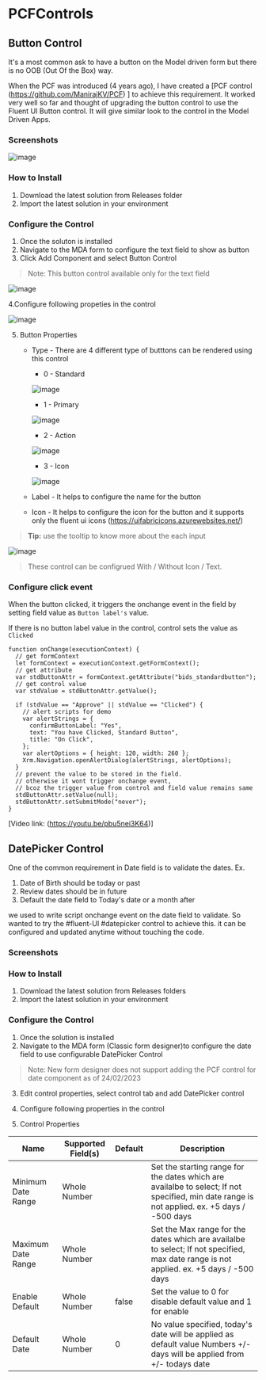 # PCFControls

## Button Control

It's a most common ask to have a button on the Model driven form but there is no OOB (Out Of the Box) way.

When the PCF was introduced (4 years ago), I have created a [PCF control (https://github.com/ManirajKV/PCF) ] to achieve this requirement. It worked very well so far and thought of upgrading the button control to use the Fluent UI Button control. It will give similar look to the control in the Model Driven Apps.

### Screenshots

![image](https://user-images.githubusercontent.com/125174051/219683712-dee87633-06bc-437b-8c9a-78bc3a75f6e7.png)

### How to Install

1. Download the latest solution from Releases folder
2. Import the latest solution in your environment

### Configure the Control

1. Once the soluton is installed
2. Navigate to the MDA form to configure the text field to show as button
3. Click Add Component and select Button Control

> Note: This button control available only for the text field

![image](https://user-images.githubusercontent.com/125174051/219654458-a075180f-98d7-400f-bf7e-af98f6f44235.png)

4.Configure following propeties in the control

![image](https://user-images.githubusercontent.com/125174051/219674041-5b949107-21d2-4198-bd64-61bc7887c96b.png)

5.  Button Properties

    - Type - There are 4 different type of butttons can be rendered using this control

      - 0 - Standard

      ![image](https://user-images.githubusercontent.com/125174051/219667477-c78b2d05-9f37-4b47-88af-c4b14ad5cc2a.png)

      - 1 - Primary

      ![image](https://user-images.githubusercontent.com/125174051/219668265-a23ae8d3-91ce-4888-b84e-28944c10bcae.png)

      - 2 - Action

      ![image](https://user-images.githubusercontent.com/125174051/219668496-ae85ea52-b5f2-4998-9a29-dbd59a9279d4.png)

      - 3 - Icon

      ![image](https://user-images.githubusercontent.com/125174051/219668862-34590407-7cf5-407d-b64a-76ef017553d4.png)

    - Label - It helps to configure the name for the button
    - Icon - It helps to configure the icon for the button and it supports only the fluent ui icons (https://uifabricicons.azurewebsites.net/)

> **Tip:** use the tooltip to know more about the each input

![image](https://user-images.githubusercontent.com/125174051/219658015-0963bd1e-969a-42c5-9783-3c36a4bceb2a.png)

> These control can be configrued With / Without Icon / Text.

### Configure click event

When the button clicked, it triggers the onchange event in the field by setting field value as `Button label's` value.

If there is no button label value in the control, control sets the value as `Clicked`

```
function onChange(executionContext) {
  // get formContext
  let formContext = executionContext.getFormContext();
  // get attribute
  var stdButtonAttr = formContext.getAttribute("bids_standardbutton");
  // get control value
  var stdValue = stdButtonAttr.getValue();

  if (stdValue == "Approve" || stdValue == "Clicked") {
    // alert scripts for demo
    var alertStrings = {
      confirmButtonLabel: "Yes",
      text: "You have Clicked, Standard Button",
      title: "On Click",
    };
    var alertOptions = { height: 120, width: 260 };
    Xrm.Navigation.openAlertDialog(alertStrings, alertOptions);
  }
  // prevent the value to be stored in the field.
  // otherwise it wont trigger onchange event,
  // bcoz the trigger value from control and field value remains same
  stdButtonAttr.setValue(null);
  stdButtonAttr.setSubmitMode("never");
}
```

[Video link: (https://youtu.be/pbu5nei3K64)]

## DatePicker Control

One of the common requirement in Date field is to validate the dates.
Ex.

1. Date of Birth should be today or past
2. Review dates should be in future
3. Default the date field to Today's date or a month after

we used to write script onchange event on the date field to validate. So wanted to try the #fluent-UI #datepicker control to achieve this. it can be configured and updated anytime without touching the code.

### Screenshots

### How to Install

1. Download the latest solution from Releases folders
2. Import the latest solution in your environment

### Configure the Control

1. Once the solution is installed
2. Navigate to the MDA form (Classic form designer)to configure the date field to use configurable DatePicker Control

> Note: New form designer does not support adding the PCF control for date component as of 24/02/2023

3. Edit control properties, select control tab and add DatePicker control

4. Configure following properties in the control
5. Control Properties

| Name               | Supported Field(s) | Default | Description                                                                                                          |
| ------------------ | ------------------ | ------- | -------------------------------------------------------------------------------------------------------------------- |
| Minimum Date Range | Whole Number       |         | Set the starting range for the dates which are availalbe to select; If not specified, min date range is not applied. ex. +5 days / -500 days  |
| Maximum Date Range | Whole Number       |         | Set the Max range for the dates which are availalbe to select; If not specified, max date range is not applied. ex. +5 days / -500 days                                                                                                                 |
| Enable Default     | Whole Number       | false   | Set the value to 0 for disable default value and 1 for enable                                                                                                                     |
| Default Date       | Whole Number       | 0       | No value specified, today's date will be applied as default value Numbers +/- days will be applied from +/- todays date|

